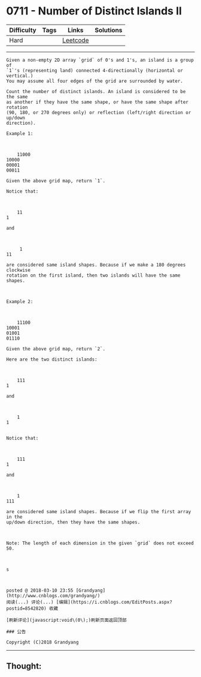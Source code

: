 # 0711 - Number of Distinct Islands II

Difficulty  | Tags | Links | Solutions
----------- | ---- | ----- | -----
Hard |  | [Leetcode](https://leetcode.com/problems/number-of-distinct-islands-ii/description/) |


-----------

```
Given a non-empty 2D array `grid` of 0's and 1's, an island is a group of
`1`'s (representing land) connected 4-directionally (horizontal or vertical.)
You may assume all four edges of the grid are surrounded by water.

Count the number of distinct islands. An island is considered to be the same
as another if they have the same shape, or have the same shape after rotation
(90, 180, or 270 degrees only) or reflection (left/right direction or up/down
direction).

Example 1:



    11000100000000100011

Given the above grid map, return `1`.

Notice that:



    111

and



     111

are considered same island shapes. Because if we make a 180 degrees clockwise
rotation on the first island, then two islands will have the same shapes.



Example 2:



    11100100010100101110

Given the above grid map, return `2`.

Here are the two distinct islands:



    1111

and



    11


Notice that:



    1111

and



    1111

are considered same island shapes. Because if we flip the first array in the
up/down direction, then they have the same shapes.



Note: The length of each dimension in the given `grid` does not exceed 50.



s



posted @ 2018-03-10 23:55 [Grandyang](http://www.cnblogs.com/grandyang/)
阅读(...) 评论(...) [编辑](https://i.cnblogs.com/EditPosts.aspx?postid=8542820) 收藏

[刷新评论](javascript:void\(0\);)刷新页面返回顶部

### 公告

Copyright (C)2018 Grandyang
```

-----------

## Thought:
